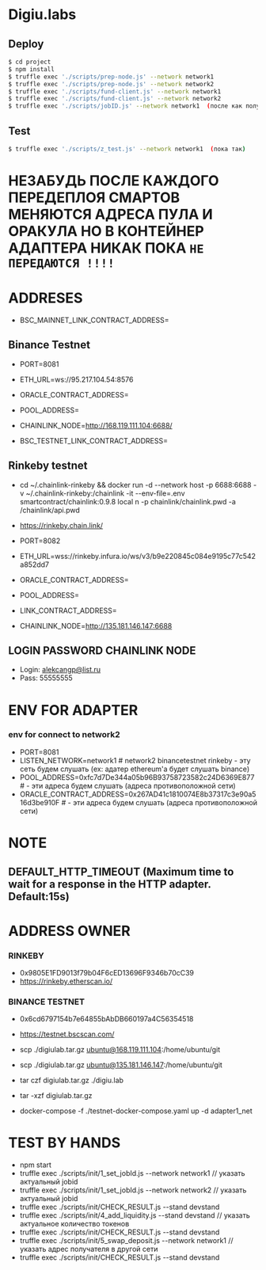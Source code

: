 # Digiu.labs

## Deploy


```bash
$ cd project
$ npm install
$ truffle exec './scripts/prep-node.js' --network network1
$ truffle exec './scripts/prep-node.js' --network network2
$ truffle exec './scripts/fund-client.js' --network network1
$ truffle exec './scripts/fund-client.js' --network network2
$ truffle exec './scripts/jobID.js' --network network1  (после как получили)

```


## Test

```bash
$ truffle exec './scripts/z_test.js' --network network1  (пока так)
```

#  НЕЗАБУДЬ ПОСЛЕ КАЖДОГО ПЕРЕДЕПЛОЯ СМАРТОВ МЕНЯЮТСЯ АДРЕСА ПУЛА И ОРАКУЛА НО В КОНТЕЙНЕР АДАПТЕРА НИКАК ПОКА `НЕ ПЕРЕДАЮТСЯ !!!!`

# ADDRESES

- BSC_MAINNET_LINK_CONTRACT_ADDRESS=

## Binance Testnet

- PORT=8081
- ETH_URL=ws://95.217.104.54:8576
- ORACLE_CONTRACT_ADDRESS=
- POOL_ADDRESS=


- CHAINLINK_NODE=http://168.119.111.104:6688/
- BSC_TESTNET_LINK_CONTRACT_ADDRESS=


## Rinkeby testnet

- cd ~/.chainlink-rinkeby && docker run -d --network host  -p 6688:6688 -v ~/.chainlink-rinkeby:/chainlink -it --env-file=.env smartcontract/chainlink:0.9.8 local n -p  chainlink/chainlink.pwd -a /chainlink/api.pwd
- https://rinkeby.chain.link/

- PORT=8082
- ETH_URL=wss://rinkeby.infura.io/ws/v3/b9e220845c084e9195c77c542a852dd7
- ORACLE_CONTRACT_ADDRESS=
- POOL_ADDRESS=

- LINK_CONTRACT_ADDRESS=
- CHAINLINK_NODE=http://135.181.146.147:6688


## LOGIN PASSWORD CHAINLINK NODE

- Login: alekcangp@list.ru
- Pass: 55555555


# ENV FOR ADAPTER

### env for connect to network2
- PORT=8081
- LISTEN_NETWORK=network1 # network2 binancetestnet rinkeby - эту сеть будем слушать (ex: адатер ethereum'a будет слушать binance)
- POOL_ADDRESS=0xfc7d7De344a05b96B93758723582c24D6369E877  # - эти адреса будем слушать (адреса противоположной сети)
- ORACLE_CONTRACT_ADDRESS=0x267AD41c1810074E8b37317c3e90a516d3be910F # - эти адреса будем слушать (адреса противоположной сети)


# NOTE
## DEFAULT_HTTP_TIMEOUT (Maximum time to wait for a response in the HTTP adapter. Default:15s)


# ADDRESS OWNER

### RINKEBY

- 0x9805E1FD9013f79b04F6cED13696F9346b70cC39
- https://rinkeby.etherscan.io/

### BINANCE TESTNET

- 0x6cd6797154b7e64855bAbDB660197a4C56354518
- https://testnet.bscscan.com/


- scp ./digiulab.tar.gz ubuntu@168.119.111.104:/home/ubuntu/git
- scp ./digiulab.tar.gz ubuntu@135.181.146.147:/home/ubuntu/git
- tar czf digiulab.tar.gz ./digiu.lab
- tar -xzf digiulab.tar.gz
-  docker-compose -f ./testnet-docker-compose.yaml up -d adapter1_net


# TEST BY HANDS

- npm start
- truffle exec ./scripts/init/1_set_jobId.js --network network1  // указать актуальный jobid
- truffle exec ./scripts/init/1_set_jobId.js --network network2  // указать актуальный jobid
- truffle exec ./scripts/init/CHECK_RESULT.js --stand devstand
- truffle exec ./scripts/init/4_add_liquidity.js --stand devstand // указать актуальное количество токенов
- truffle exec ./scripts/init/CHECK_RESULT.js --stand devstand
- truffle exec ./scripts/init/5_swap_deposit.js --network network1  // указать адрес получателя в другой сети
- truffle exec ./scripts/init/CHECK_RESULT.js --stand devstand

